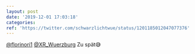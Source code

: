 ```yaml
---
layout: post
date: '2019-12-01 17:03:18'
categories: 
ref: 'https://twitter.com/schwarzlichtwue/status/1201185012047077376'
---
```

[@florinori1](https://twitter.com/florinori1) [@XR_Wuerzburg](https://twitter.com/XR_Wuerzburg) Zu spät😅